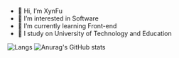 - 👋 Hi, I’m XynFu
- 👀 I’m interested in Software 
- 🌱 I’m currently learning Front-end
- 🏫 I study on University of Technology and Education

![Langs](https://github-readme-stats.vercel.app/api/top-langs/?username=xuanphu03&layout=compact)
 ![Anurag's GitHub stats](https://github-readme-stats.vercel.app/api?username=xuanphu03&show_icons=true&theme=onedark)
